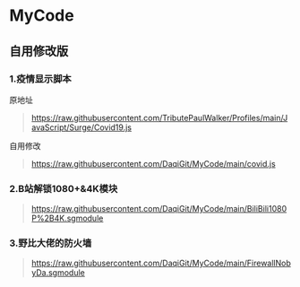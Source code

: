 # MyCode
## 自用修改版

### 1.疫情显示脚本
原地址
> https://raw.githubusercontent.com/TributePaulWalker/Profiles/main/JavaScript/Surge/Covid19.js
> 
自用修改
> https://raw.githubusercontent.com/DaqiGit/MyCode/main/covid.js
### 2.B站解锁1080+&4K模块
> https://raw.githubusercontent.com/DaqiGit/MyCode/main/BiliBili1080P%2B4K.sgmodule
### 3.野比大佬的防火墙 
> https://raw.githubusercontent.com/DaqiGit/MyCode/main/FirewallNobyDa.sgmodule
